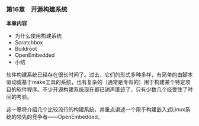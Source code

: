 ### 第16章　开源构建系统

**本章内容**

+ 为什么使用构建系统
+ Scratchbox
+ Buildroot
+ OpenEmbedded
+ 小结

软件构建系统已经存在很长时间了。过去，它们的形式多种多样，有简单的由脚本驱动或基于make工具的系统，也有复杂的（通常是专有的）用于构建某个特定项目的软件程序。不少开源构建系统现在都已销声匿迹了，只有少数几个经受住了时间的考验。

这一章将介绍几个比较流行的构建系统，并重点讲述一个用于构建嵌入式Linux系统的领先的竞争者——OpenEmbedded。

